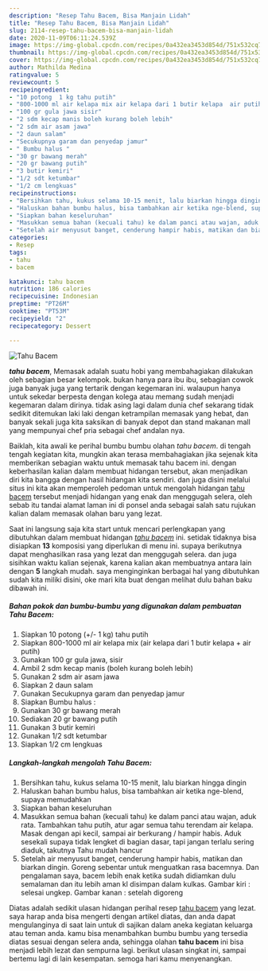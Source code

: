 ```yaml
---
description: "Resep Tahu Bacem, Bisa Manjain Lidah"
title: "Resep Tahu Bacem, Bisa Manjain Lidah"
slug: 2114-resep-tahu-bacem-bisa-manjain-lidah
date: 2020-11-09T06:11:24.539Z
image: https://img-global.cpcdn.com/recipes/0a432ea3453d854d/751x532cq70/tahu-bacem-foto-resep-utama.jpg
thumbnail: https://img-global.cpcdn.com/recipes/0a432ea3453d854d/751x532cq70/tahu-bacem-foto-resep-utama.jpg
cover: https://img-global.cpcdn.com/recipes/0a432ea3453d854d/751x532cq70/tahu-bacem-foto-resep-utama.jpg
author: Mathilda Medina
ratingvalue: 5
reviewcount: 5
recipeingredient:
- "10 potong  1 kg tahu putih"
- "800-1000 ml air kelapa mix air kelapa dari 1 butir kelapa  air putih"
- "100 gr gula jawa sisir"
- "2 sdm kecap manis boleh kurang boleh lebih"
- "2 sdm air asam jawa"
- "2 daun salam"
- "Secukupnya garam dan penyedap jamur"
- " Bumbu halus "
- "30 gr bawang merah"
- "20 gr bawang putih"
- "3 butir kemiri"
- "1/2 sdt ketumbar"
- "1/2 cm lengkuas"
recipeinstructions:
- "Bersihkan tahu, kukus selama 10-15 menit, lalu biarkan hingga dingin"
- "Haluskan bahan bumbu halus, bisa tambahkan air ketika nge-blend, supaya memudahkan"
- "Siapkan bahan keseluruhan"
- "Masukkan semua bahan (kecuali tahu) ke dalam panci atau wajan, aduk rata. Tambahkan tahu putih, atur agar semua tahu terendam air kelapa. Masak dengan api kecil, sampai air berkurang / hampir habis. Aduk sesekali supaya tidak lengket di bagian dasar, tapi jangan terlalu sering diaduk, takutnya Tahu mudah hancur"
- "Setelah air menyusut banget, cenderung hampir habis, matikan dan biarkan dingin. Goreng sebentar untuk menguatkan rasa bacemnya. Dan pengalaman saya, bacem lebih enak ketika sudah didiamkan dulu semalaman dan itu lebih aman kl disimpan dalam kulkas. Gambar kiri : selesai ungkep. Gambar kanan : setelah digoreng"
categories:
- Resep
tags:
- tahu
- bacem

katakunci: tahu bacem 
nutrition: 186 calories
recipecuisine: Indonesian
preptime: "PT26M"
cooktime: "PT53M"
recipeyield: "2"
recipecategory: Dessert

---
```



![Tahu Bacem](https://img-global.cpcdn.com/recipes/0a432ea3453d854d/751x532cq70/tahu-bacem-foto-resep-utama.jpg)

<b><i>tahu bacem</i></b>, Memasak adalah suatu hobi yang membahagiakan dilakukan oleh sebagian besar kelompok. bukan hanya para ibu ibu, sebagian cowok juga banyak juga yang tertarik dengan kegemaran ini. walaupun hanya untuk sekedar berpesta dengan kolega atau memang sudah menjadi kegemaran dalam dirinya. tidak asing lagi dalam dunia chef sekarang tidak sedikit ditemukan laki laki dengan ketrampilan memasak yang hebat, dan banyak sekali juga kita saksikan di banyak depot dan stand makanan mall yang mempunyai chef pria sebagai chef andalan nya.



Baiklah, kita awali ke perihal bumbu bumbu olahan <i>tahu bacem</i>. di tengah tengah kegiatan kita, mungkin akan terasa membahagiakan jika sejenak kita memberikan sebagian waktu untuk memasak tahu bacem ini. dengan keberhasilan kalian dalam membuat hidangan tersebut, akan menjadikan diri kita bangga dengan hasil hidangan kita sendiri. dan juga disini melalui situs ini kita akan memperoleh pedoman untuk mengolah hidangan <u>tahu bacem</u> tersebut menjadi hidangan yang enak dan menggugah selera, oleh sebab itu tandai alamat laman ini di ponsel anda sebagai salah satu rujukan kalian dalam memasak olahan baru yang lezat.


Saat ini langsung saja kita start untuk mencari perlengkapan yang dibutuhkan dalam membuat hidangan <u><i>tahu bacem</i></u> ini. setidak tidaknya bisa disiapkan <b>13</b> komposisi yang diperlukan di menu ini. supaya berikutnya dapat menghasilkan rasa yang lezat dan menggugah selera. dan juga sisihkan waktu kalian sejenak, karena kalian akan membuatnya antara lain dengan <b>5</b> langkah mudah. saya menginginkan berbagai hal yang dibutuhkan sudah kita miliki disini, oke mari kita buat dengan melihat dulu bahan baku dibawah ini.

<!--inarticleads1-->

##### Bahan pokok dan bumbu-bumbu yang digunakan dalam pembuatan Tahu Bacem:

1. Siapkan 10 potong (+/- 1 kg) tahu putih
1. Siapkan 800-1000 ml air kelapa mix (air kelapa dari 1 butir kelapa + air putih)
1. Gunakan 100 gr gula jawa, sisir
1. Ambil 2 sdm kecap manis (boleh kurang boleh lebih)
1. Gunakan 2 sdm air asam jawa
1. Siapkan 2 daun salam
1. Gunakan Secukupnya garam dan penyedap jamur
1. Siapkan  Bumbu halus :
1. Gunakan 30 gr bawang merah
1. Sediakan 20 gr bawang putih
1. Gunakan 3 butir kemiri
1. Gunakan 1/2 sdt ketumbar
1. Siapkan 1/2 cm lengkuas




<!--inarticleads2-->

##### Langkah-langkah mengolah Tahu Bacem:

1. Bersihkan tahu, kukus selama 10-15 menit, lalu biarkan hingga dingin
1. Haluskan bahan bumbu halus, bisa tambahkan air ketika nge-blend, supaya memudahkan
1. Siapkan bahan keseluruhan
1. Masukkan semua bahan (kecuali tahu) ke dalam panci atau wajan, aduk rata. Tambahkan tahu putih, atur agar semua tahu terendam air kelapa. Masak dengan api kecil, sampai air berkurang / hampir habis. Aduk sesekali supaya tidak lengket di bagian dasar, tapi jangan terlalu sering diaduk, takutnya Tahu mudah hancur
1. Setelah air menyusut banget, cenderung hampir habis, matikan dan biarkan dingin. Goreng sebentar untuk menguatkan rasa bacemnya. Dan pengalaman saya, bacem lebih enak ketika sudah didiamkan dulu semalaman dan itu lebih aman kl disimpan dalam kulkas. Gambar kiri : selesai ungkep. Gambar kanan : setelah digoreng




Diatas adalah sedikit ulasan hidangan perihal resep <u>tahu bacem</u> yang lezat. saya harap anda bisa mengerti dengan artikel diatas, dan anda dapat mengulanginya di saat lain untuk di sajikan dalam aneka kegiatan keluarga atau teman anda. kamu bisa menambahkan bumbu bumbu yang tersedia diatas sesuai dengan selera anda, sehingga olahan <b>tahu bacem</b> ini bisa menjadi lebih lezat dan sempurna lagi. berikut ulasan singkat ini, sampai bertemu lagi di lain kesempatan. semoga hari kamu menyenangkan.
